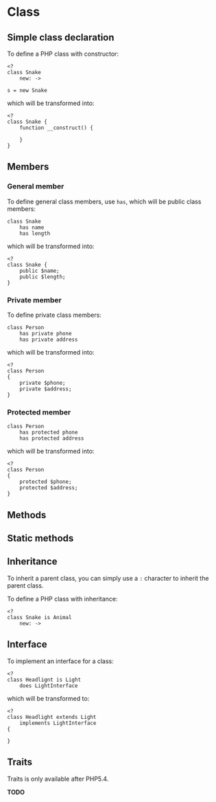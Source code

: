 Class
======

## Simple class declaration

To define a PHP class with constructor:

    <?
    class Snake
        new: ->

    s = new Snake

which will be transformed into:

    <?
    class Snake {
        function __construct() {

        }
    }


## Members

### General member

To define general class members, use `has`, which will be public class members:

    class Snake
        has name
        has length

which will be transformed into:

    <?
    class Snake {
        public $name;
        public $length;
    }

### Private member

To define private class members:

    class Person
        has private phone
        has private address

which will be transformed into:

    <?
    class Person 
    {
        private $phone;
        private $address;
    }

### Protected member

    class Person
        has protected phone
        has protected address

which will be transformed into:

    <?
    class Person 
    {
        protected $phone;
        protected $address;
    }

## Methods


## Static methods


## Inheritance

To inherit a parent class, you can simply use a `:` character to inherit the
parent class.

To define a PHP class with inheritance:

    <?
    class Snake is Animal
        new: ->



## Interface

To implement an interface for a class:

    <?
    class Headlignt is Light 
        does LightInterface

which will be transformed to:

    <?
    class Headlight extends Light 
        implements LightInterface
    {

    }

## Traits

Traits is only available after PHP5.4.

**TODO**

